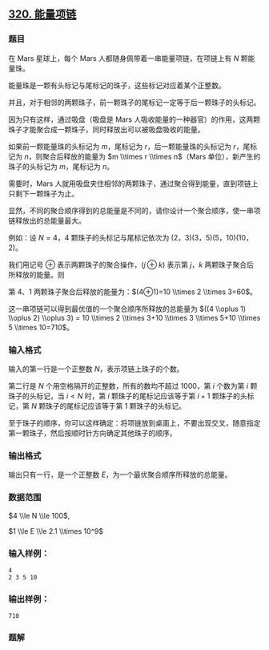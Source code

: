 ## [320\. 能量项链](https://www.acwing.com/problem/content/322/)

### 题目

在 Mars 星球上，每个 Mars 人都随身佩带着一串能量项链，在项链上有 $N$ 颗能量珠。

能量珠是一颗有头标记与尾标记的珠子，这些标记对应着某个正整数。

并且，对于相邻的两颗珠子，前一颗珠子的尾标记一定等于后一颗珠子的头标记。

因为只有这样，通过吸盘（吸盘是 Mars 人吸收能量的一种器官）的作用，这两颗珠子才能聚合成一颗珠子，同时释放出可以被吸盘吸收的能量。

如果前一颗能量珠的头标记为 $m$，尾标记为 $r$，后一颗能量珠的头标记为 $r$，尾标记为 $n$，则聚合后释放的能量为 $m \\times r \\times n$（Mars 单位），新产生的珠子的头标记为 $m$，尾标记为 $n$。

需要时，Mars 人就用吸盘夹住相邻的两颗珠子，通过聚合得到能量，直到项链上只剩下一颗珠子为止。

显然，不同的聚合顺序得到的总能量是不同的，请你设计一个聚合顺序，使一串项链释放出的总能量最大。

例如：设 $N=4$，$4$ 颗珠子的头标记与尾标记依次为 $(2，3) (3，5) (5，10) (10，2)$。

我们用记号 $⊕$ 表示两颗珠子的聚合操作，$(j⊕k)$ 表示第 $j$，$k$ 两颗珠子聚合后所释放的能量。则

第 $4、1$ 两颗珠子聚合后释放的能量为：$(4⊕1)=10 \\times 2 \\times 3=60$。

这一串项链可以得到最优值的一个聚合顺序所释放的总能量为 $((4 \\oplus 1) \\oplus 2) \\oplus 3) = 10 \\times 2 \\times 3+10 \\times 3 \\times 5+10 \\times 5 \\times 10=710$。

### 输入格式

输入的第一行是一个正整数 $N$，表示项链上珠子的个数。

第二行是 $N$ 个用空格隔开的正整数，所有的数均不超过 $1000$，第 $i$ 个数为第 $i$ 颗珠子的头标记，当 $i<N$ 时，第 $i$ 颗珠子的尾标记应该等于第 $i+1$ 颗珠子的头标记，第 $N$ 颗珠子的尾标记应该等于第 $1$ 颗珠子的头标记。

至于珠子的顺序，你可以这样确定：将项链放到桌面上，不要出现交叉，随意指定第一颗珠子，然后按顺时针方向确定其他珠子的顺序。

### 输出格式

输出只有一行，是一个正整数 $E$，为一个最优聚合顺序所释放的总能量。

### 数据范围

$4 \\le N \\le 100$,

$1 \\le E \\le 2.1 \\times 10^9$

### 输入样例：

```
4
2 3 5 10
```

### 输出样例：

```
710
```

### 题解

